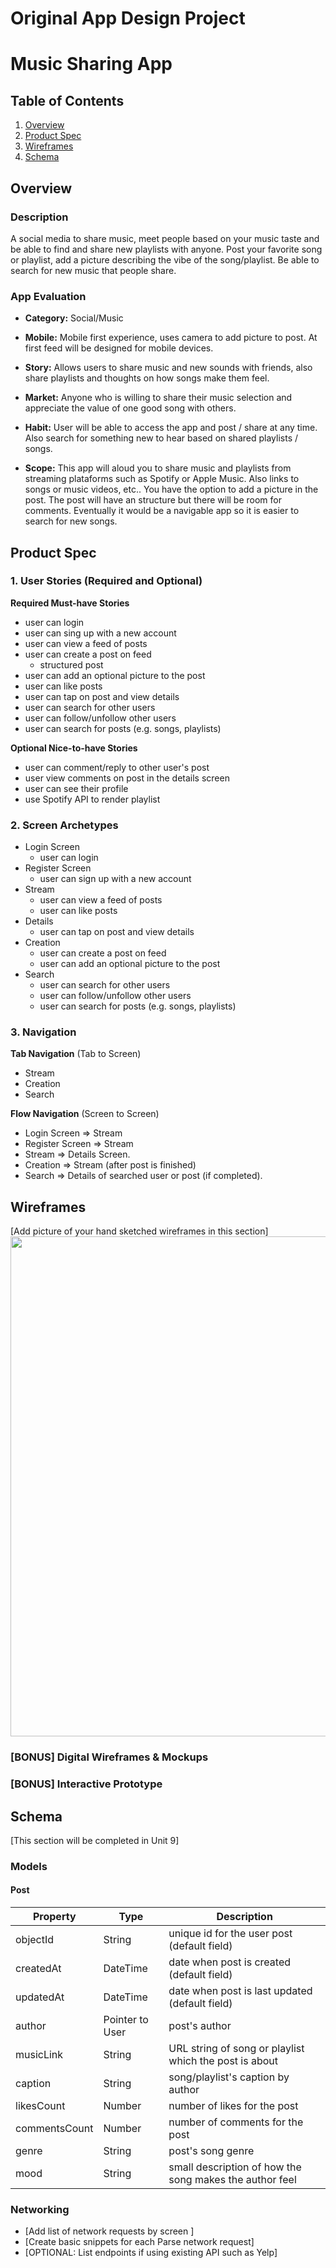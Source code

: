 Original App Design Project 
===

# Music Sharing App

## Table of Contents
1. [Overview](#Overview)
1. [Product Spec](#Product-Spec)
1. [Wireframes](#Wireframes)
2. [Schema](#Schema)

## Overview
### Description
A social media to share music, meet people based on your music taste and be able to find and share new playlists with anyone. Post your favorite song or playlist, add a picture describing the vibe of the song/playlist. Be able to search for new music that people share.

### App Evaluation

- **Category:** Social/Music
- **Mobile:** Mobile first experience, uses camera to add picture to post. At first feed will be designed for mobile devices. 
- **Story:** Allows users to share music and new sounds with friends, also share playlists and thoughts on how songs make them feel. 

- **Market:** Anyone who is willing to share their music selection and appreciate the value of one good song with others.

- **Habit:** User will be able to access the app and post / share at any time. Also search for something new to hear based on shared playlists / songs.

- **Scope:** This app will aloud you to share music and playlists  from streaming plataforms such as Spotify or Apple Music. Also links to songs or music videos, etc.. You have the option to add a picture in the post. The post will have an structure but there will be room for comments. Eventually it would be a navigable app so it is easier to search for new songs.

## Product Spec

### 1. User Stories (Required and Optional)

**Required Must-have Stories**
 
* user can login
* user can sing up with a new account
* user can view a feed of posts
* user can create a post on feed
    * structured post
* user can add an optional picture to the post
* user can like posts
* user can tap on post and view details
* user can search for other users
* user can follow/unfollow other users
* user can search for posts (e.g. songs, playlists)

**Optional Nice-to-have Stories**
* user can comment/reply to other user's post
* user view comments on post in the details screen
* user can see their profile
* use Spotify API to render playlist 



### 2. Screen Archetypes

* Login Screen
   * user can login
* Register Screen
   * user can sign up with a new account
* Stream
    * user can view a feed of posts
    * user can like posts
* Details
    * user can tap on post and view details 
* Creation 
    * user can create a post on feed
    * user can add an optional picture to the post
* Search
    * user can search for other users
    * user can follow/unfollow other users
    * user can search for posts (e.g. songs, playlists)

### 3. Navigation

**Tab Navigation** (Tab to Screen)

* Stream
* Creation
* Search 

**Flow Navigation** (Screen to Screen)

* Login Screen
   => Stream
* Register Screen
   => Stream
* Stream
    => Details Screen.
* Creation 
    => Stream (after post is finished)
* Search
     => Details of searched user or post (if completed).
    

## Wireframes
[Add picture of your hand sketched wireframes in this section]
<img src="https://github.com/fabiolarobles1/OriginalApp-MusicSharing/blob/master/20200707_132242.jpg?raw=true" width=800>

### [BONUS] Digital Wireframes & Mockups

### [BONUS] Interactive Prototype

## Schema 
[This section will be completed in Unit 9]
### Models
#### Post

   | Property      | Type     | Description |
   | ------------- | -------- | ------------|
   | objectId      | String   | unique id for the user post (default field) |
   | createdAt     | DateTime | date when post is created (default field) |
   | updatedAt     | DateTime | date when post is last updated (default field) |
   | author        | Pointer to User     | post's author |
   | musicLink     | String   | URL string of song or playlist which the post is about |
   | caption       | String   | song/playlist's caption by author |
   | likesCount    | Number   | number of likes for the post |
   | commentsCount | Number   | number of comments for the post |
   | genre         | String   | post's song genre|
   | mood          | String   | small description of how the song makes the author feel|
   
   
### Networking
- [Add list of network requests by screen ]
- [Create basic snippets for each Parse network request]
- [OPTIONAL: List endpoints if using existing API such as Yelp]

